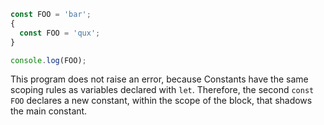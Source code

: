 ```js
const FOO = 'bar';
{
  const FOO = 'qux';
}

console.log(FOO);
```

This program does not raise an error, because Constants have the same scoping rules as variables declared with `let`. Therefore, the second `const FOO` declares a new constant, within the scope of the block, that shadows the  main constant.